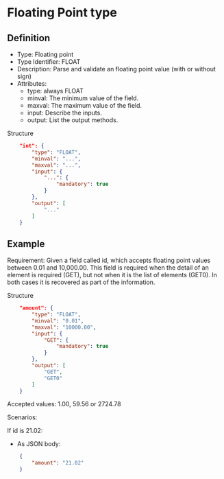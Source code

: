 # Floating Point type

## Definition
* Type: Floating point
* Type Identifier: FLOAT
* Description: Parse and validate an floating point value (with or without sign)
* Attributes:
  * type: always FLOAT
  * minval: The minimum value of the field.
  * maxval: The maximum value of the field.
  * input: Describe the inputs.
  * output: List the output methods.

Structure
```json
	"int": {
		"type": "FLOAT",
		"minval": "...",
		"maxval": "...",
		"input": {
			"...": {
				"mandatory": true
			}
		},
		"output": [
			"..."
		]
	}
```

## Example

Requirement: Given a field called id, which accepts floating point values between 0.01 and 10,000.00.
This field is required when the detail of an element is required (GET), but not when it is the list of elements (GET0).
In both cases it is recovered as part of the information.

Structure
```json
	"amount": {
		"type": "FLOAT",
		"minval": "0.01",
		"maxval": "10000.00",
		"input": {
			"GET": {
				"mandatory": true
			}
		},
		"output": [
			"GET",
			"GET0"
		]
	}
```

Accepted values: 1.00, 59.56 or 2724.78

Scenarios:

If id is 21.02:
* As JSON body:
```json
	{
		"amount": "21.02"
	}
```
